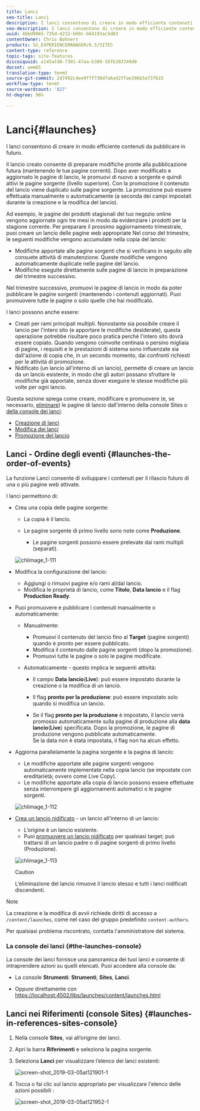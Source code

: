 ```yaml
---
title: Lanci
seo-title: Lanci
description: I lanci consentono di creare in modo efficiente contenuti da pubblicare in futuro. Consentono di preparare le modifiche per una pubblicazione futura, mantenendo le pagine correnti
seo-description: I lanci consentono di creare in modo efficiente contenuti da pubblicare in futuro. Consentono di preparare le modifiche per una pubblicazione futura, mantenendo le pagine correnti
uuid: 4bbd9865-735d-4232-b69c-b64193ac5d83
contentOwner: Chris Bohnert
products: SG_EXPERIENCEMANAGER/6.5/SITES
content-type: reference
topic-tags: site-features
discoiquuid: e145afd8-7391-47aa-b389-16fb303749d0
docset: aem65
translation-type: tm+mt
source-git-commit: 2d7492cdee9f7f730dfa6ad2ffae396b3a737b15
workflow-type: tm+mt
source-wordcount: '827'
ht-degree: 96%

---
```



# Lanci{#launches}

I lanci consentono di creare in modo efficiente contenuti da pubblicare in futuro.

Il lancio creato consente di preparare modifiche pronte alla pubblicazione futura (mantenendo le tue pagine correnti). Dopo aver modificato e aggiornato le pagine di lancio, le promuovi di nuovo a sorgente e quindi attivi le pagine sorgente (livello superiore). Con la promozione il contenuto del lancio viene duplicato sulle pagine sorgente. La promozione può essere effettuata manualmente o automaticamente (a seconda dei campi impostati durante la creazione e la modifica del lancio).

Ad esempio, le pagine dei prodotti stagionali del tuo negozio online vengono aggiornate ogni tre mesi in modo da evidenziare i prodotti per la stagione corrente. Per preparare il prossimo aggiornamento trimestrale, puoi creare un lancio delle pagine web appropriate Nel corso del trimestre, le seguenti modifiche vengono accumulate nella copia del lancio:

* Modifiche apportate alle pagine sorgenti che si verificano in seguito alle consuete attività di manutenzione. Queste modifiche vengono automaticamente duplicate nelle pagine del lancio.
* Modifiche eseguite direttamente sulle pagine di lancio in preparazione del trimestre successivo.

Nel trimestre successivo, promuovi le pagine di lancio in modo da poter pubblicare le pagine sorgenti (mantenendo i contenuti aggiornati). Puoi promuovere tutte le pagine o solo quelle che hai modificato.

I lanci possono anche essere:

* Creati per rami principali multipli. Nonostante sia possibile creare il lancio per l&#39;intero sito (e apportare le modifiche desiderate), questa operazione potrebbe risultare poco pratica perché l&#39;intero sito dovrà essere copiato. Quando vengono coinvolte centinaia o persino migliaia di pagine, i requisiti e le prestazioni di sistema sono influenzate sia dall&#39;azione di copia che, in un secondo momento, dai confronti richiesti per le attività di promozione.
* Nidificato (un lancio all&#39;interno di un lancio), permette di creare un lancio da un lancio esistente, in modo che gli autori possano sfruttare le modifiche già apportate, senza dover eseguire le stesse modifiche più volte per ogni lancio.

Questa sezione spiega come creare, modificare e promuovere (e, se necessario, [eliminare](/help/sites-authoring/launches-creating.md#deleting-a-launch)) le pagine di lancio dall&#39;interno della console Sites o [della console dei lanci](#the-launches-console):

* [Creazione di lanci](/help/sites-authoring/launches-creating.md)
* [Modifica dei lanci](/help/sites-authoring/launches-editing.md)
* [Promozione del lancio](/help/sites-authoring/launches-promoting.md)

## Lanci - Ordine degli eventi {#launches-the-order-of-events}

La funzione Lanci consente di sviluppare i contenuti per il rilascio futuro di una o più pagine web attivate.

I lanci permettono di:

* Crea una copia delle pagine sorgente:

   * La copia è il lancio.
   * Le pagine sorgente di primo livello sono note come **Produzione**.

      * Le pagine sorgenti possono essere prelevate dai rami multipli (separati).

   ![chlimage_1-111](assets/chlimage_1-111.png)

* Modifica la configurazione del lancio:

   * Aggiungi o rimuovi pagine e/o rami al/dal lancio.
   * Modifica le proprietà di lancio, come **Titolo**, **Data lancio** e il flag **Production Ready**.

* Puoi promuovere e pubblicare i contenuti manualmente o automaticamente:

   * Manualmente:

      * Promuovi il contenuto del lancio fino al **Target** (pagine sorgenti) quando è pronto per essere pubblicato.
      * Modifica il contenuto dalle pagine sorgenti (dopo la promozione).
      * Promuovi tutte le pagine o solo le pagine modificate.
   * Automaticamente - questo implica le seguenti attività:

      * Il campo **Data** **lancio**(**Live**): può essere impostato durante la creazione o la modifica di un lancio.

      * Il flag **pronto per la produzione**: può essere impostato solo quando si modifica un lancio.
      * Se il flag **pronto per la produzione** è impostato, il lancio verrà promosso automaticamente sulla pagine di produzione alla **data** **lancio**(**Live**) specificata. Dopo la promozione, le pagine di produzione vengono pubblicate automaticamente.\
         Se la data non è stata impostata, il flag non ha alcun effetto.


* Aggiorna parallelamente la pagina sorgente e la pagina di lancio:

   * Le modifiche apportate alle pagine sorgenti vengono automaticamente implementate nella copia lancio (se impostate con ereditarietà; ovvero come Live Copy).
   * Le modifiche apportate alla copia di lancio possono essere effettuate senza interrompere gli aggiornamenti automatici o le pagine sorgenti.

   ![chlimage_1-112](assets/chlimage_1-112.png)

* [Crea un lancio nidificato](/help/sites-authoring/launches-creating.md#creating-a-nested-launch) - un lancio all&#39;interno di un lancio:

   * L’origine è un lancio esistente.
   * Puoi [promuovere un lancio nidificato](/help/sites-authoring/launches-promoting.md#promoting-a-nested-launch) per qualsiasi target; può trattarsi di un lancio padre o di pagine sorgenti di primo livello (Produzione).

   ![chlimage_1-113](assets/chlimage_1-113.png)

   >[!CAUTION]
   >
   >L’eliminazione del lancio rimuove il lancio stesso e tutti i lanci nidificati discendenti.

>[!NOTE]
>
>La creazione e la modifica di avvii richiede diritti di accesso a `/content/launches`, come nel caso del gruppo predefinito `content-authors`.
>
>Per qualsiasi problema riscontrato, contatta l&#39;amministratore del sistema.

### La console dei lanci {#the-launches-console}

La console dei lanci fornisce una panoramica dei tuoi lanci e consente di intraprendere azioni su quelli elencati. Puoi accedere alla console da:

* La console **Strumenti**: **Strumenti**, **Sites**, **Lanci**.

* Oppure direttamente con [https://localhost:4502/libs/launches/content/launches.html](https://localhost:4502/libs/launches/content/launches.html)

## Lanci nei Riferimenti (console Sites) {#launches-in-references-sites-console}

1. Nella console **Sites**, vai all’origine dei lanci.
1. Apri la barra **Riferimenti** e seleziona la pagina sorgente.
1. Seleziona **Lanci** per visualizzare l’elenco dei lanci esistenti:

   ![screen-shot_2019-03-05at121901-1](assets/screen-shot_2019-03-05at121901-1.png)

1. Tocca o fai clic sul lancio appropriato per visualizzare l&#39;elenco delle azioni possibili :

   ![screen-shot_2019-03-05at121952-1](assets/screen-shot_2019-03-05at121952-1.png)
